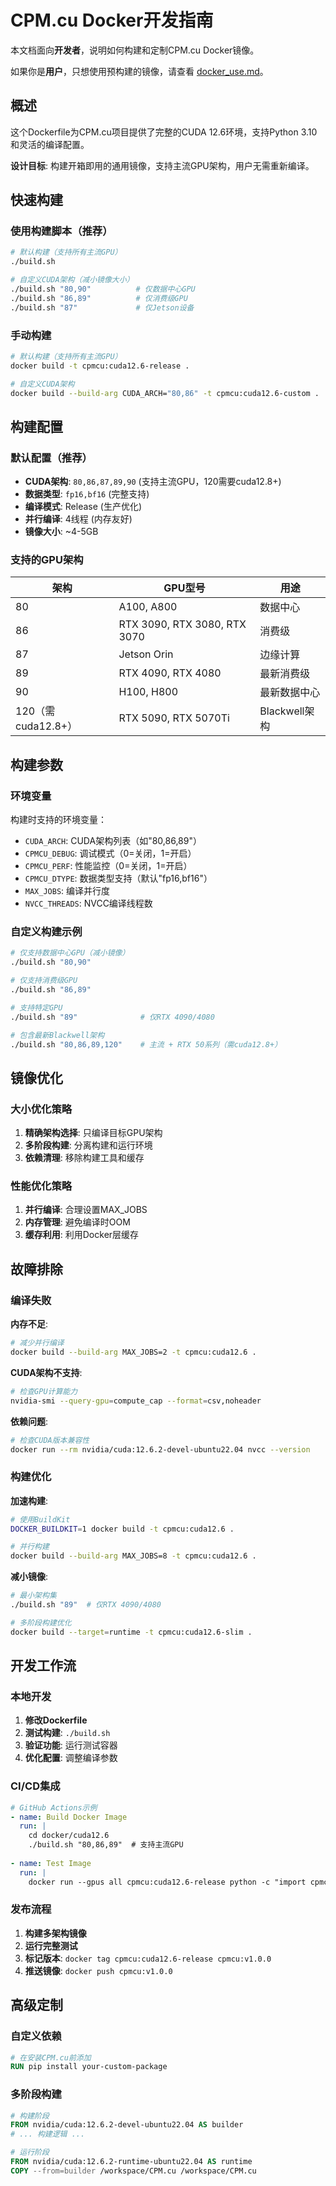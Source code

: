 # CPM.cu Docker开发指南

本文档面向**开发者**，说明如何构建和定制CPM.cu Docker镜像。

如果你是**用户**，只想使用预构建的镜像，请查看 [docker_use.md](docker_use.md)。

## 概述

这个Dockerfile为CPM.cu项目提供了完整的CUDA 12.6环境，支持Python 3.10和灵活的编译配置。

**设计目标**: 构建开箱即用的通用镜像，支持主流GPU架构，用户无需重新编译。

## 快速构建

### 使用构建脚本（推荐）

```bash
# 默认构建（支持所有主流GPU）
./build.sh

# 自定义CUDA架构（减小镜像大小）
./build.sh "80,90"          # 仅数据中心GPU
./build.sh "86,89"          # 仅消费级GPU  
./build.sh "87"             # 仅Jetson设备
```

### 手动构建

```bash
# 默认构建（支持所有主流GPU）
docker build -t cpmcu:cuda12.6-release .

# 自定义CUDA架构
docker build --build-arg CUDA_ARCH="80,86" -t cpmcu:cuda12.6-custom .
```

## 构建配置

### 默认配置（推荐）
- **CUDA架构**: `80,86,87,89,90` (支持主流GPU，120需要cuda12.8+)
- **数据类型**: `fp16,bf16` (完整支持)
- **编译模式**: Release (生产优化)
- **并行编译**: 4线程 (内存友好)
- **镜像大小**: ~4-5GB

### 支持的GPU架构

| 架构 | GPU型号 | 用途 |
|------|---------|------|
| 80 | A100, A800 | 数据中心 |
| 86 | RTX 3090, RTX 3080, RTX 3070 | 消费级 |
| 87 | Jetson Orin | 边缘计算 |
| 89 | RTX 4090, RTX 4080 | 最新消费级 |
| 90 | H100, H800 | 最新数据中心 |
| 120（需cuda12.8+） | RTX 5090, RTX 5070Ti | Blackwell架构 |

## 构建参数

### 环境变量

构建时支持的环境变量：

- `CUDA_ARCH`: CUDA架构列表（如"80,86,89"）
- `CPMCU_DEBUG`: 调试模式（0=关闭，1=开启）
- `CPMCU_PERF`: 性能监控（0=关闭，1=开启）
- `CPMCU_DTYPE`: 数据类型支持（默认"fp16,bf16"）
- `MAX_JOBS`: 编译并行度
- `NVCC_THREADS`: NVCC编译线程数

### 自定义构建示例

```bash
# 仅支持数据中心GPU（减小镜像）
./build.sh "80,90"

# 仅支持消费级GPU
./build.sh "86,89"

# 支持特定GPU
./build.sh "89"              # 仅RTX 4090/4080

# 包含最新Blackwell架构
./build.sh "80,86,89,120"    # 主流 + RTX 50系列（需cuda12.8+）
```

## 镜像优化

### 大小优化策略

1. **精确架构选择**: 只编译目标GPU架构
2. **多阶段构建**: 分离构建和运行环境
3. **依赖清理**: 移除构建工具和缓存

### 性能优化策略

1. **并行编译**: 合理设置MAX_JOBS
2. **内存管理**: 避免编译时OOM
3. **缓存利用**: 利用Docker层缓存

## 故障排除

### 编译失败

**内存不足**:
```bash
# 减少并行编译
docker build --build-arg MAX_JOBS=2 -t cpmcu:cuda12.6 .
```

**CUDA架构不支持**:
```bash
# 检查GPU计算能力
nvidia-smi --query-gpu=compute_cap --format=csv,noheader
```

**依赖问题**:
```bash
# 检查CUDA版本兼容性
docker run --rm nvidia/cuda:12.6.2-devel-ubuntu22.04 nvcc --version
```

### 构建优化

**加速构建**:
```bash
# 使用BuildKit
DOCKER_BUILDKIT=1 docker build -t cpmcu:cuda12.6 .

# 并行构建
docker build --build-arg MAX_JOBS=8 -t cpmcu:cuda12.6 .
```

**减小镜像**:
```bash
# 最小架构集
./build.sh "89"  # 仅RTX 4090/4080

# 多阶段构建优化
docker build --target=runtime -t cpmcu:cuda12.6-slim .
```

## 开发工作流

### 本地开发

1. **修改Dockerfile**
2. **测试构建**: `./build.sh`
3. **验证功能**: 运行测试容器
4. **优化配置**: 调整编译参数

### CI/CD集成

```yaml
# GitHub Actions示例
- name: Build Docker Image
  run: |
    cd docker/cuda12.6
    ./build.sh "80,86,89"  # 支持主流GPU
    
- name: Test Image
  run: |
    docker run --gpus all cpmcu:cuda12.6-release python -c "import cpmcu; print('OK')"
```

### 发布流程

1. **构建多架构镜像**
2. **运行完整测试**
3. **标记版本**: `docker tag cpmcu:cuda12.6-release cpmcu:v1.0.0`
4. **推送镜像**: `docker push cpmcu:v1.0.0`

## 高级定制


### 自定义依赖

```dockerfile
# 在安装CPM.cu前添加
RUN pip install your-custom-package
```

### 多阶段构建

```dockerfile
# 构建阶段
FROM nvidia/cuda:12.6.2-devel-ubuntu22.04 AS builder
# ... 构建逻辑 ...

# 运行阶段
FROM nvidia/cuda:12.6.2-runtime-ubuntu22.04 AS runtime
COPY --from=builder /workspace/CPM.cu /workspace/CPM.cu
```
